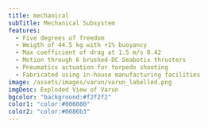 ```yaml
---
title: mechanical
subTitle: Mechanical Subsystem
features:
  - Five degrees of freedom
  - Weigth of 44.5 kg with +1% buoyancy
  - Max coefficient of drag at 1.5 m/s 0.42
  - Motion through 6 brushed-DC Seabotix thrusters
  - Pneumatics actuation for torpedo shooting
  - Fabricated using in-house manufacturing facilities
image: /assets/images/varun/varun_labelled.png
imgDesc: Exploded View of Varun
bgcolor: "background:#f2f2f2"
color1: "color:#006080"
color2: "color:#0086b3"
---
```

